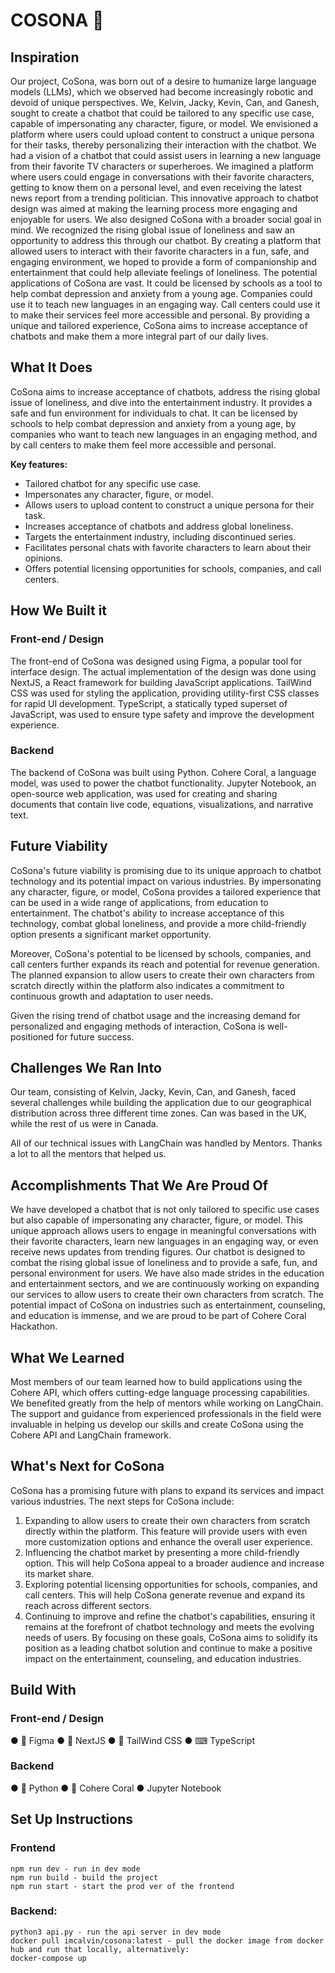 # COSONA 🦜

## Inspiration

Our project, CoSona, was born out of a desire to humanize large language models (LLMs), which we observed had become increasingly robotic and devoid of unique perspectives. We, Kelvin, Jacky, Kevin, Can, and Ganesh, sought to create a chatbot that could be tailored to any specific use case, capable of impersonating any character, figure, or model. We envisioned a platform where users could upload content to construct a unique persona for their tasks, thereby personalizing their interaction with the chatbot. We had a vision of a chatbot that could assist users in learning a new language from their favorite TV characters or superheroes. We imagined a platform where users could engage in conversations with their favorite characters, getting to know them on a personal level, and even receiving the latest news report from a trending politician. This innovative approach to chatbot design was aimed at making the learning process more engaging and enjoyable for users. We also designed CoSona with a broader social goal in mind. We recognized the rising global issue of loneliness and saw an opportunity to address this through our chatbot. By creating a platform that allowed users to interact with their favorite characters in a fun, safe, and engaging environment, we hoped to provide a form of companionship and entertainment that could help alleviate feelings of loneliness. The potential applications of CoSona are vast. It could be licensed by schools as a tool to help combat depression and anxiety from a young age. Companies could use it to teach new languages in an engaging way. Call centers could use it to make their services feel more accessible and personal. By providing a unique and tailored experience, CoSona aims to increase acceptance of chatbots and make them a more integral part of our daily lives.

## What It Does

CoSona aims to increase acceptance of chatbots, address the rising global issue of loneliness, and dive into the entertainment industry. It provides a safe and fun environment for individuals to chat. It can be licensed by schools to help combat depression and anxiety from a young age, by companies who want to teach new languages in an engaging method, and by call centers to make them feel more accessible and personal.

**Key features:**

- Tailored chatbot for any specific use case.
- Impersonates any character, figure, or model.
- Allows users to upload content to construct a unique persona for their task.
- Increases acceptance of chatbots and address global loneliness.
- Targets the entertainment industry, including discontinued series.
- Facilitates personal chats with favorite characters to learn about their opinions.
- Offers potential licensing opportunities for schools, companies, and call centers.

## How We Built it

### Front-end / Design

The front-end of CoSona was designed using Figma, a popular tool for interface design. The actual implementation of the design was done using NextJS, a React framework for building JavaScript applications. TailWind CSS was used for styling the application, providing utility-first CSS classes for rapid UI development. TypeScript, a statically typed superset of JavaScript, was used to ensure type safety and improve the development experience.

### Backend

The backend of CoSona was built using Python. Cohere Coral, a language model, was used to power the chatbot functionality. Jupyter Notebook, an open-source web application, was used for creating and sharing documents that contain live code, equations, visualizations, and narrative text.

## Future Viability

CoSona's future viability is promising due to its unique approach to chatbot technology and its potential impact on various industries. By impersonating any character, figure, or model, CoSona provides a tailored experience that can be used in a wide range of applications, from education to entertainment. The chatbot's ability to increase acceptance of this technology, combat global loneliness, and provide a more child-friendly option presents a significant market opportunity.

Moreover, CoSona's potential to be licensed by schools, companies, and call centers further expands its reach and potential for revenue generation.
The planned expansion to allow users to create their own characters from scratch directly within the platform also indicates a commitment to continuous growth and adaptation to user needs.

Given the rising trend of chatbot usage and the increasing demand for personalized and engaging methods of interaction, CoSona is well-positioned for future success.

## Challenges We Ran Into

Our team, consisting of Kelvin, Jacky, Kevin, Can, and Ganesh, faced several challenges while building the application due to our geographical distribution across three different time zones. Can was based in the UK, while the rest of us were in Canada.

All of our technical issues with LangChain was handled by Mentors. Thanks a lot to all the mentors that helped us.

## Accomplishments That We Are Proud Of

We have developed a chatbot that is not only tailored to specific use cases but also capable of impersonating any character, figure, or model. This unique approach allows users to engage in meaningful conversations with their favorite characters, learn new languages in an engaging way, or even receive news updates from trending figures. Our chatbot is designed to combat the rising global issue of loneliness and to provide a safe, fun, and personal environment for users. We have also made strides in the education and entertainment sectors, and we are continuously working on expanding our services to allow users to create their own characters from scratch. The potential impact of CoSona on industries such as entertainment, counseling, and education is immense, and we are proud to be part of Cohere Coral Hackathon.

## What We Learned

Most members of our team learned how to build applications using the Cohere API, which offers cutting-edge language processing capabilities. We benefited greatly from the help of mentors while working on LangChain. The support and guidance from experienced professionals in the field were invaluable in helping us develop our skills and create CoSona using the Cohere API and LangChain framework.

## What's Next for CoSona

CoSona has a promising future with plans to expand its services and impact various industries. The next steps for CoSona include:

1. Expanding to allow users to create their own characters from scratch directly within the platform. This feature will provide users with even more customization options and enhance the overall user experience.
2. Influencing the chatbot market by presenting a more child-friendly option. This will help CoSona appeal to a broader audience and increase its market share.
3. Exploring potential licensing opportunities for schools, companies, and call centers. This will help CoSona generate revenue and expand its reach across different sectors.
4. Continuing to improve and refine the chatbot's capabilities, ensuring it remains at the forefront of chatbot technology and meets the evolving needs of users.
   By focusing on these goals, CoSona aims to solidify its position as a leading chatbot solution and continue to make a positive impact on the entertainment, counseling, and education industries.

## Build With

### Front-end / Design

● 🎨 Figma
● 📄 NextJS
● 💨 TailWind CSS
● ⌨ TypeScript

### Backend

● 🐍 Python
● 🪸 Cohere Coral
● Jupyter Notebook

## Set Up Instructions

### Frontend

```
npm run dev - run in dev mode
npm run build - build the project
npm run start - start the prod ver of the frontend

```

### Backend:

```
python3 api.py - run the api server in dev mode
docker pull imcalvin/cosona:latest - pull the docker image from docker hub and run that locally, alternatively:
docker-compose up
```
